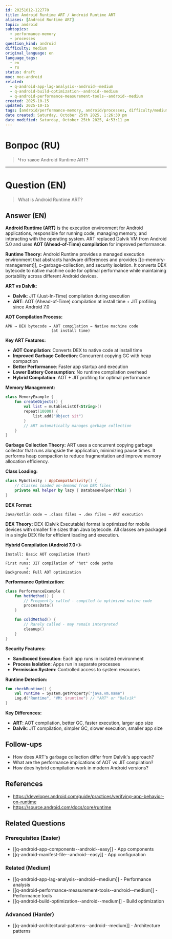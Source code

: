```yaml
---
id: 20251012-122770
title: Android Runtime ART / Android Runtime ART
aliases: [Android Runtime ART]
topic: android
subtopics:
  - performance-memory
  - processes
question_kind: android
difficulty: medium
original_language: en
language_tags:
  - en
  - ru
status: draft
moc: moc-android
related:
  - q-android-app-lag-analysis--android--medium
  - q-android-build-optimization--android--medium
  - q-android-performance-measurement-tools--android--medium
created: 2025-10-15
updated: 2025-10-15
tags: [android/performance-memory, android/processes, difficulty/medium]
date created: Saturday, October 25th 2025, 1:26:30 pm
date modified: Saturday, October 25th 2025, 4:53:11 pm
---
```


# Вопрос (RU)
> Что такое Android Runtime ART?

---

# Question (EN)
> What is Android Runtime ART?

## Answer (EN)
**Android Runtime (ART)** is the execution environment for Android applications, responsible for running code, managing memory, and interacting with the operating system. ART replaced Dalvik VM from Android 5.0 and uses **AOT (Ahead-of-Time) compilation** for improved performance.

**Runtime Theory:**
Android Runtime provides a managed execution environment that abstracts hardware differences and provides [[c-memory-management]], c-garbage-collection, and security isolation. It converts DEX bytecode to native machine code for optimal performance while maintaining portability across different Android devices.

**ART vs Dalvik:**
- **Dalvik**: JIT (Just-In-Time) compilation during execution
- **ART**: AOT (Ahead-of-Time) compilation at install time + JIT profiling since Android 7.0

**AOT Compilation Process:**
```
APK → DEX bytecode → AOT compilation → Native machine code
                    (at install time)
```

**Key ART Features:**
- **AOT Compilation**: Converts DEX to native code at install time
- **Improved Garbage Collection**: Concurrent copying GC with heap compaction
- **Better Performance**: Faster app startup and execution
- **Lower Battery Consumption**: No runtime compilation overhead
- **Hybrid Compilation**: AOT + JIT profiling for optimal performance

**Memory Management:**
```kotlin
class MemoryExample {
    fun createObjects() {
        val list = mutableListOf<String>()
        repeat(10000) {
            list.add("Object $it")
        }
        // ART automatically manages garbage collection
    }
}
```

**Garbage Collection Theory:**
ART uses a concurrent copying garbage collector that runs alongside the application, minimizing pause times. It performs heap compaction to reduce fragmentation and improve memory allocation efficiency.

**Class Loading:**
```kotlin
class MyActivity : AppCompatActivity() {
    // Classes loaded on-demand from DEX files
    private val helper by lazy { DatabaseHelper(this) }
}
```

**DEX Format:**
```
Java/Kotlin code → .class files → .dex files → ART execution
```

**DEX Theory:**
DEX (Dalvik Executable) format is optimized for mobile devices with smaller file sizes than Java bytecode. All classes are packaged in a single DEX file for efficient loading and execution.

**Hybrid Compilation (Android 7.0+):**
```
Install: Basic AOT compilation (fast)
         ↓
First runs: JIT compilation of "hot" code paths
         ↓
Background: Full AOT optimization
```

**Performance Optimization:**
```kotlin
class PerformanceExample {
    fun hotMethod() {
        // Frequently called - compiled to optimized native code
        processData()
    }

    fun coldMethod() {
        // Rarely called - may remain interpreted
        cleanup()
    }
}
```

**Security Features:**
- **Sandboxed Execution**: Each app runs in isolated environment
- **Process Isolation**: Apps run in separate processes
- **Permission System**: Controlled access to system resources

**Runtime Detection:**
```kotlin
fun checkRuntime() {
    val runtime = System.getProperty("java.vm.name")
    Log.d("Runtime", "VM: $runtime") // "ART" or "Dalvik"
}
```

**Key Differences:**
- **ART**: AOT compilation, better GC, faster execution, larger app size
- **Dalvik**: JIT compilation, simpler GC, slower execution, smaller app size

## Follow-ups

- How does ART's garbage collection differ from Dalvik's approach?
- What are the performance implications of AOT vs JIT compilation?
- How does hybrid compilation work in modern Android versions?

## References

- https://developer.android.com/guide/practices/verifying-app-behavior-on-runtime
- https://source.android.com/docs/core/runtime

## Related Questions

### Prerequisites (Easier)
- [[q-android-app-components--android--easy]] - App components
- [[q-android-manifest-file--android--easy]] - App configuration

### Related (Medium)
- [[q-android-app-lag-analysis--android--medium]] - Performance analysis
- [[q-android-performance-measurement-tools--android--medium]] - Performance tools
- [[q-android-build-optimization--android--medium]] - Build optimization

### Advanced (Harder)
- [[q-android-architectural-patterns--android--medium]] - Architecture patterns